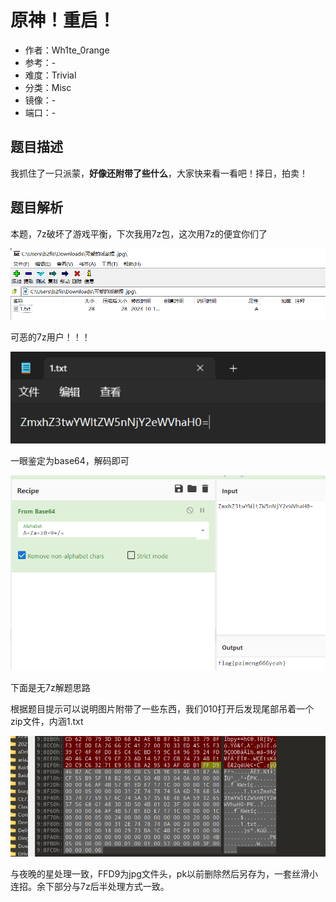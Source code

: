 # 原神！重启！

- 作者：Wh1te_0range
- 参考：-
- 难度：Trivial
- 分类：Misc
- 镜像：-
- 端口：-

## 题目描述

我抓住了一只派蒙，**好像还附带了些什么**，大家快来看一看吧！择日，拍卖！

## 题目解析

本题，7z破坏了游戏平衡，下次我用7z包，这次用7z的便宜你们了

![image-20231021211057194](writeup/images/image-20231021211057194.png)

可恶的7z用户！！！

![](writeup/images/image-20231021211118379.png)

一眼鉴定为base64，解码即可

![](writeup/images/image-20231021211202158.png)

下面是无7z解题思路

根据题目提示可以说明图片附带了一些东西，我们010打开后发现尾部吊着一个zip文件，内涵1.txt

![image-20231021211422898](writeup/images/image-20231021211422898.png)

与夜晚的星处理一致，FFD9为jpg文件头，pk以前删除然后另存为，一套丝滑小连招。余下部分与7z后半处理方式一致。
